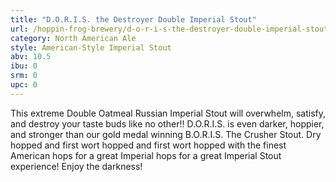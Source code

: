 ```yaml
---
title: "D.O.R.I.S. the Destroyer Double Imperial Stout"
url: /hoppin-frog-brewery/d-o-r-i-s-the-destroyer-double-imperial-stout/
category: North American Ale
style: American-Style Imperial Stout
abv: 10.5
ibu: 0
srm: 0
upc: 0
---
```

This extreme Double Oatmeal Russian Imperial Stout will overwhelm, satisfy, and destroy your taste buds like no other!! D.O.R.I.S. is even darker, hoppier, and stronger than our gold medal winning B.O.R.I.S. The Crusher Stout. Dry hopped and first wort hopped and first wort hopped with the finest American hops for a great Imperial hops for a great Imperial Stout experience! Enjoy the darkness!

